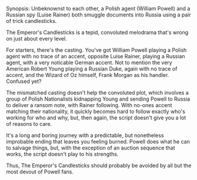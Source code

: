 Synopsis: Unbeknownst to each other, a Polish agent (William Powell) and a Russian spy (Luise Rainer) both smuggle documents into Russia using a pair of trick candlesticks.

The Emperor's Candlesticks is a tepid, convoluted melodrama that's wrong on just about every level. 

For starters, there's the casting. You've got William Powell playing a Polish agent with no trace of an accent, opposite Luise Rainer, playing a Russian agent, with a very noticable German accent. Not to mention the very American Robert Young playing a Russian Duke, again with no trace of accent, and the Wizard of Oz himself, Frank Morgan as his handler. Confused yet?

The mismatched casting doesn't help the convoluted plot, which involves a group of Polish Nationalists kidnapping Young and sending Powell to Russia to deliver a ransom note, with Rainer following. With no-ones accent matching their nationality, it quickly becomes hard to follow exactly who's working for who and why, but, then again, the script doesn't give you a lot of reasons to care.

It's a long and boring journey with a predictable, but nonetheless improbable ending that leaves you feeling burned. Powell does what he can to salvage things, but, with the exception of an auction sequence that works, the script doesn't play to his strengths. 

Thus, The Emperor's Candlesticks should probably be avoided by all but the most devout of Powell fans.
